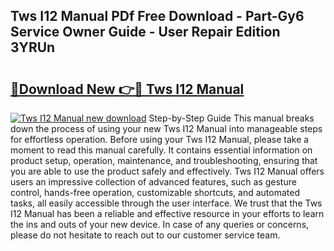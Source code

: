 ## Tws I12 Manual PDf Free Download - Part-Gy6 Service Owner Guide - User Repair Edition 3YRUn

# <h2><a href="http://cf13175.oget.top/?id=Tws+I12+Manual">🔗Download New 👉🔴 Tws I12 Manual</a></h2>

[![Tws I12 Manual new download](https://i.imgur.com/5g1atiW.png)](http://cf13175.oget.top/?id=Tws+I12+Manual)
Step-by-Step Guide This manual breaks down the process of using your new Tws I12 Manual into manageable steps for effortless operation. Before using your Tws I12 Manual, please take a moment to read this manual carefully. It contains essential information on product setup, operation, maintenance, and troubleshooting, ensuring that you are able to use the product safely and effectively. Tws I12 Manual offers users an impressive collection of advanced features, such as gesture control, hands-free operation, customizable shortcuts, and automated tasks, all easily accessible through the user interface. We trust that the Tws I12 Manual has been a reliable and effective resource in your efforts to learn the ins and outs of your new device. In case of any queries or concerns, please do not hesitate to reach out to our customer service team.
